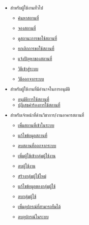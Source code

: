 <!-- _sidebar.md -->
* สำหรับผู้ใช้งานทั่วไป
  * [ค้นหาสถานที่](client/find-space.md)
  * [จองสถานที่](client/reserve-a-space.md)

  * [ดูสถานะการขอใช้สถานที่](client/check-reqest.md)
  * [ยกเลิกการขอใช้สถานที่](client/cancel-a-request.md)

  * [แจ้งปัญหาของสถานที่](client/report-a-problem.md)

  * [วิธีเข้าสู่ระบบ](client/login.md)
  * [วิธีออกจากระบบ](client/logout.md)

* สำหรับผู้ใช้งานที่มีอำนาจในการอนุมัติ
  * [อนุมัติการใช้สถานที่](approver/approve-request.md)
  * [ปฎิเสธคำร้องการใช้สถานที่](approver/decline-request.md)

* สำหรับเจ้าหน้าที่ด้านวิชาการ/งานอาคารสถานที่
  * [เพื่มสถานที่เข้าในระบบ](admin/add-space.md)
  * [แก้ไขข้อมูลสถานที่](admin/edit-space.md)
  * [ลบสถานที่ออกจากระบบ](admin/delete-space.md)

  * [เพี่มผู้ใช้เข้ากลุ่มผู้ใช้งาน](admin/add-role.md)
  * [ลบผู้ใช้งาน](admin/remove-role.md)

  * [สร้างกลุ่มผู้ใช้ใหม่](admin/create-group.md)
  * [แก้ไขข้อมูลของกลุ่มผู้ใช้](admin/edit-group.md)
  * [ลบกลุ่มผู้ใช้](admin/delete-group.md)

  * [เพื่มอุปกรณ์ที่สามารถยืมได้](admin/add-material.md)
  * [ลบอุปกรณ์ในระบบ](admin/delete-material.md)
